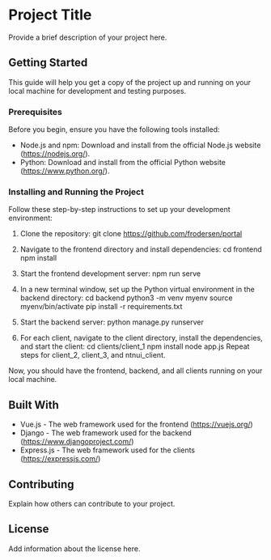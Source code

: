 # Project Title

Provide a brief description of your project here.

## Getting Started

This guide will help you get a copy of the project up and running on your local machine for development and testing purposes.

### Prerequisites

Before you begin, ensure you have the following tools installed:
- Node.js and npm: Download and install from the official Node.js website (https://nodejs.org/).
- Python: Download and install from the official Python website (https://www.python.org/).

### Installing and Running the Project

Follow these step-by-step instructions to set up your development environment:

1. Clone the repository:
   git clone https://github.com/frodersen/portal

2. Navigate to the frontend directory and install dependencies:
   cd frontend
   npm install

3. Start the frontend development server:
   npm run serve

4. In a new terminal window, set up the Python virtual environment in the backend directory:
   cd backend
   python3 -m venv myenv
   source myenv/bin/activate
   pip install -r requirements.txt

5. Start the backend server:
   python manage.py runserver

6. For each client, navigate to the client directory, install the dependencies, and start the client:
   cd clients/client_1
   npm install
   node app.js
   Repeat steps for client_2, client_3, and ntnui_client.

Now, you should have the frontend, backend, and all clients running on your local machine.

## Built With

- Vue.js - The web framework used for the frontend (https://vuejs.org/)
- Django - The web framework used for the backend (https://www.djangoproject.com/)
- Express.js - The web framework used for the clients (https://expressjs.com/)

## Contributing

Explain how others can contribute to your project.

## License

Add information about the license here.


